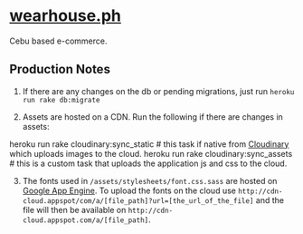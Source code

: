 [wearhouse.ph](http://www.wearhouse.ph)
=======================================

Cebu based e-commerce.

Production Notes
----------------
1. If there are any changes on the db or pending migrations, just run `heroku run rake db:migrate`

2. Assets are hosted on a CDN. Run the following if there are changes in assets:

  heroku run rake cloudinary:sync_static # this task if native from [Cloudinary](http://cloudinary.com) which uploads images to the cloud.
  heroku run rake cloudinary:sync_assets # this is a custom task that uploads the application js and css to the cloud.

3. The fonts used in `/assets/stylesheets/font.css.sass` are hosted on [Google App Engine](http://cdn-cloud.appspot.com). To upload the fonts
on the cloud use `http://cdn-cloud.appspot/com/a/[file_path]?url=[the_url_of_the_file]` and the file will then be available on `http://cdn-cloud.appspot.com/a/[file_path]`.
